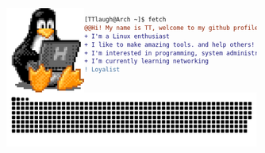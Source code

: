 <img align="left" height="170" src="tux-linux-penguin.gif"/>

```diff
[TTlaugh@Arch ~]$ fetch
@@Hi! My name is TT, welcome to my github profile@@
+ I'm a Linux enthusiast
+ I like to make amazing tools. and help others!
+ I'm interested in programming, system administration, and cybersecurity
+ I’m currently learning networking
! Loyalist
```
<picture>
  <source media="(prefers-color-scheme: dark)" srcset="https://raw.githubusercontent.com/TTlaugh/TTlaugh/output/github-contribution-grid-snake-dark.svg">
  <source media="(prefers-color-scheme: light)" srcset="https://raw.githubusercontent.com/TTlaugh/TTlaugh/output/github-contribution-grid-snake.svg">
  <img alt="github contribution grid snake animation" src="https://raw.githubusercontent.com/TTlaugh/TTlaugh/output/github-contribution-grid-snake.svg">
</picture>

